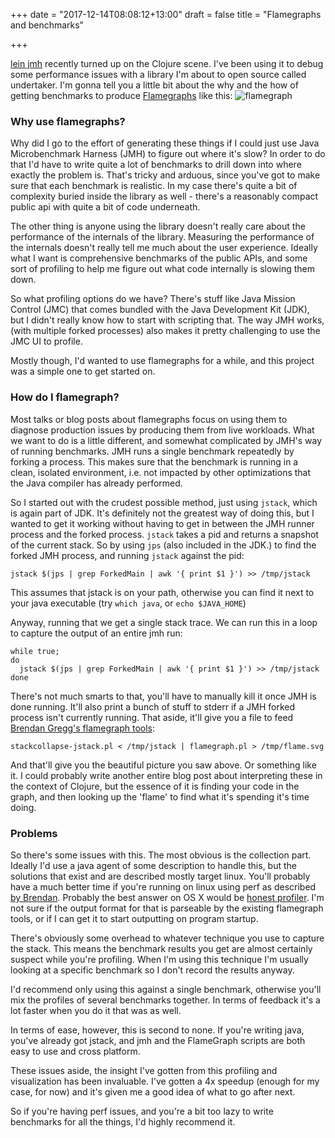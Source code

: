 +++
date = "2017-12-14T08:08:12+13:00"
draft = false
title = "Flamegraphs and benchmarks"

+++

[lein jmh](https://github.com/jgpc42/lein-jmh) recently turned up on the Clojure
scene. I've been using it to debug some performance issues with a library I'm
about to open source called undertaker. I'm gonna tell you a little bit about
the why and the how of getting benchmarks to produce
[Flamegraphs](http://www.brendangregg.com/flamegraphs.html) like this:
![flamegraph](/img/posts/flamegraphs-and-benchmarks/flamegraph.png)

<!--more-->

### Why use flamegraphs?

Why did I go to the effort of generating these things if I could just use Java
Microbenchmark Harness (JMH) to figure out where it's slow? In order to do that
I'd have to write quite a lot of benchmarks to drill down into where exactly the
problem is. That's tricky and arduous, since you've got to make sure that each
benchmark is realistic. In my case there's quite a bit of complexity buried
inside the library as well - there's a reasonably compact public api with quite
a bit of code underneath.

The other thing is anyone using the library doesn't really care about the
performance of the internals of the library. Measuring the performance of the
internals doesn't really tell me much about the user experience. Ideally what I
want is comprehensive benchmarks of the public APIs, and some sort of profiling
to help me figure out what code internally is slowing them down.

So what profiling options do we have? There's stuff like Java Mission Control
(JMC) that comes bundled with the Java Development Kit (JDK), but I didn't
really know how to start with scripting that. The way JMH works, (with multiple
forked processes) also makes it pretty challenging to use the JMC UI to profile.

Mostly though, I'd wanted to use flamegraphs for a while, and this project was
a simple one to get started on.

### How do I flamegraph?

Most talks or blog posts about flamegraphs focus on using them to diagnose
production issues by producing them from live workloads. What we want to do is
a little different, and somewhat complicated by JMH's way of running benchmarks.
JMH runs a single benchmark repeatedly by forking a process. This makes sure
that the benchmark is running in a clean, isolated environment, i.e. not
impacted by other optimizations that the Java compiler has already performed.

So I started out with the crudest possible method, just using `jstack`, which is
again part of JDK. It's definitely not the greatest way of doing this, but
I wanted to get it working without having to get in between the JMH runner
process and the forked process. `jstack` takes a pid and returns a snapshot of
the current stack. So by using `jps` (also included in the JDK.) to find the
forked JMH process, and running `jstack` against the pid:

```
jstack $(jps | grep ForkedMain | awk '{ print $1 }') >> /tmp/jstack
```

This assumes that jstack is on your path, otherwise you can find it next to
your java executable (try `which java`, or `echo $JAVA_HOME`)

Anyway, running that we get a single stack trace. We can run this in a loop to
capture the output of an entire jmh run:

```
while true;
do
  jstack $(jps | grep ForkedMain | awk '{ print $1 }') >> /tmp/jstack
done
```

There's not much smarts to that, you'll have to manually kill it once JMH is
done running. It'll also print a bunch of stuff to stderr if a JMH forked
process isn't currently running. That aside, it'll give you a file to feed
[Brendan Gregg's flamegraph tools](https://github.com/brendangregg/FlameGraph):

```
stackcollapse-jstack.pl < /tmp/jstack | flamegraph.pl > /tmp/flame.svg
```

And that'll give you the beautiful picture you saw above. Or something like it.
I could probably write another entire blog post about interpreting these in the
context of Clojure, but the essence of it is finding your code in the graph,
and then looking up the 'flame' to find what it's spending it's time doing.

### Problems

So there's some issues with this. The most obvious is the collection part.
Ideally I'd use a java agent of some description to handle this, but the
solutions that exist and are described mostly target linux. You'll probably have
a much better time if you're running on linux using perf as described
[by Brendan](http://www.brendangregg.com/FlameGraphs/cpuflamegraphs.html#Java).
Probably the best answer on OS X would be
[honest profiler](https://github.com/jvm-profiling-tools/honest-profiler).
I'm not sure if the output format for that is parseable by the existing
flamegraph tools, or if I can get it to start outputting on program startup.

There's obviously some overhead to whatever technique you use to capture the
stack. This means the benchmark results you get are almost certainly suspect
while you're profiling. When I'm using this technique I'm usually looking at
a specific benchmark so I don't record the results anyway.

I'd recommend only using this against a single benchmark, otherwise you'll mix
the profiles of several benchmarks together. In terms of feedback it's a lot
faster when you do it that was as well.

In terms of ease, however, this is second to none. If you're writing java,
you've already got jstack, and jmh and the FlameGraph scripts are both easy to
use and cross platform.

These issues aside, the insight I've gotten from this profiling and
visualization has been invaluable. I've gotten a 4x speedup (enough for my case,
for now) and it's given me a good idea of what to go after next.

So if you're having perf issues, and you're a bit too lazy to write benchmarks
for all the things, I'd highly recommend it.
